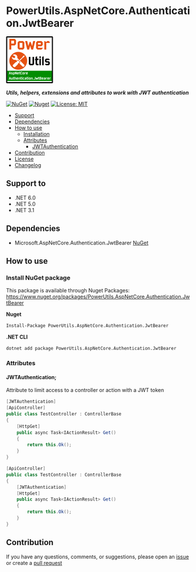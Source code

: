 # PowerUtils.AspNetCore.Authentication.JwtBearer

![Logo](https://raw.githubusercontent.com/TechNobre/PowerUtils.AspNetCore.Authentication.JwtBearer/main/assets/logo/logo_128x128.png)

***Utils, helpers, extensions and attributes to work with JWT authentication***

[![NuGet](https://img.shields.io/nuget/v/PowerUtils.AspNetCore.Authentication.JwtBearer.svg)](https://www.nuget.org/packages/PowerUtils.AspNetCore.Authentication.JwtBearer)
[![Nuget](https://img.shields.io/nuget/dt/PowerUtils.AspNetCore.Authentication.JwtBearer.svg)](https://www.nuget.org/packages/PowerUtils.AspNetCore.Authentication.JwtBearer)
[![License: MIT](https://img.shields.io/github/license/TechNobre/PowerUtils.AspNetCore.Authentication.JwtBearer.svg)](https://github.com/TechNobre/PowerUtils.AspNetCore.Authentication.JwtBearer/blob/main/LICENSE)


- [Support](#support-to)
- [Dependencies](#dependencies)
- [How to use](#how-to-use)
  - [Installation](#Installation)
  - [Attributes](#Attributes)
    - [JWTAuthentication](#JWTAuthentication)
- [Contribution](#contribution)
- [License](./LICENSE)
- [Changelog](./CHANGELOG.md)



## Support to <a name="support-to"></a>
- .NET 6.0
- .NET 5.0
- .NET 3.1



## Dependencies <a name="dependencies"></a>

- Microsoft.AspNetCore.Authentication.JwtBearer [NuGet](https://www.nuget.org/packages/Microsoft.AspNetCore.Authentication.JwtBearer/)



## How to use <a name="how-to-use"></a>

### Install NuGet package <a name="Installation"></a>
This package is available through Nuget Packages: https://www.nuget.org/packages/PowerUtils.AspNetCore.Authentication.JwtBearer

**Nuget**
```bash
Install-Package PowerUtils.AspNetCore.Authentication.JwtBearer
```

**.NET CLI**
```
dotnet add package PowerUtils.AspNetCore.Authentication.JwtBearer
```

### Attributes <a name="Attributes"></a>

#### JWTAuthentication; <a name="JWTAuthentication"></a>
Attribute to limit access to a controller or action with a JWT token

```csharp
[JWTAuthentication]
[ApiController]
public class TestController : ControllerBase
{
    [HttpGet]
    public async Task<IActionResult> Get()
    {
        return this.Ok();
    }
}
```

```csharp
[ApiController]
public class TestController : ControllerBase
{
    [JWTAuthentication]
    [HttpGet]
    public async Task<IActionResult> Get()
    {
        return this.Ok();
    }
}
```



## Contribution <a name="contribution"></a>

If you have any questions, comments, or suggestions, please open an [issue](https://github.com/TechNobre/PowerUtils.AspNetCore.Authentication.JwtBearer/issues/new/choose) or create a [pull request](https://github.com/TechNobre/PowerUtils.AspNetCore.Authentication.JwtBearer/compare)